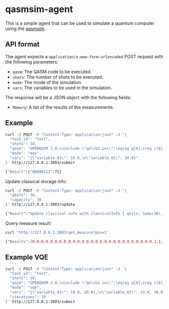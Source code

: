 # qasmsim-agent

This is a simple agent that can be used to simulate a quantum computer using the [qasmsim](https://github.com/delapuente/qasmsim).

## API format

The agent expects a `application/x-www-form-urlencoded` POST request with the following parameters:

- `qasm`: The QASM code to be executed.
- `shots`: The number of shots to be executed.
- `mode`: The mode of the simulation.
- `vars`: The variables to be used in the simulation.

The response will be a JSON object with the following fields:

- `Memory`: A list of the results of the measurements.

## Example

```bash
curl -X POST -H "Content-Type: application/json" -d '{
  "task_id": "test",
  "shots": 10,
  "qasm": "OPENQASM 2.0;\ninclude \"qelib1.inc\";\nqreg q[8];creg c[8];\nx q[0];\ny q[1];\nh q[2];\nmeasure q[0] -> c[0];\nmeasure q[1] -> c[1];\nry(variable_01) q[3];\nmeasure q[2] -> c[2];",
  "mode": "max",
  "vars": "{\"variable_01\": 10.0,\n\"variable_02\": 20.0}"
}' http://127.0.0.1:3003/submit

{"Result":{"00000111":7}}
```

Update classical storage info:
```bash
curl -X POST -H "Content-Type: application/json" -d '{
  "qbits": 30,
  "capacity": 30
}' http://127.0.0.1:3003/update

{"Result":"Update classical info with ClassicalInfo { qbits: Some(30), capacity: Some(30) }"}
```

Query measure result:
```bash
curl 'http://127.0.0.1:3003/get_measure?pos=1'

{"Results":[0,0,0,0,0,0,0,0,0,0,0,0,0,0,0,0,0,0,0,0,0,0,0,0,0,0,0,1,1,1]}
```

## Example VQE
  
```bash
curl -X POST -H "Content-Type: application/json" -d '{
  "task_id": "test",
  "shots": 10,
  "qasm": "OPENQASM 2.0;\ninclude \"qelib1.inc\";\nqreg q[8];creg c[8];\nx q[0];\ny q[1];\nh q[2];\nmeasure q[0] -> c[0];\nmeasure q[1] -> c[1];\nry(variable_01) q[3];\nmeasure q[2] -> c[2];",
  "mode": "vqe",
  "vars": "{\"variable_01\": [0.0, 20.0],\n\"variable_02\": [0.0, 30.0]}",
  "iterations": 10
}' http://127.0.0.1:3003/submit
```
